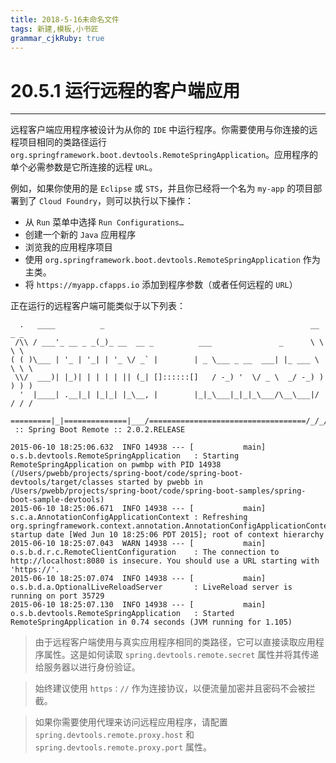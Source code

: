 ```yaml
---
title: 2018-5-16未命名文件 
tags: 新建,模板,小书匠
grammar_cjkRuby: true
---
```



# 20.5.1 运行远程的客户端应用
---

远程客户端应用程序被设计为从你的 `IDE` 中运行程序。你需要使用与你连接的远程项目相同的类路径运行 `org.springframework.boot.devtools.RemoteSpringApplication`。应用程序的单个必需参数是它所连接的远程 `URL`。

例如，如果你使用的是 `Eclipse` 或 `STS`，并且你已经将一个名为 `my-app` 的项目部署到了 `Cloud Foundry`，则可以执行以下操作：
* 从 `Run` 菜单中选择 `Run Configurations…`
* 创建一个新的 `Java` 应用程序
* 浏览我的应用程序项目
* 使用 `org.springframework.boot.devtools.RemoteSpringApplication` 作为主类。
* 将 `https://myapp.cfapps.io` 添加到程序参数（或者任何远程的 `URL`）

正在运行的远程客户端可能类似于以下列表：

``` shell
  .   ____          _                                              __ _ _
 /\\ / ___'_ __ _ _(_)_ __  __ _          ___               _      \ \ \ \
( ( )\___ | '_ | '_| | '_ \/ _` |        | _ \___ _ __  ___| |_ ___ \ \ \ \
 \\/  ___)| |_)| | | | | || (_| []::::::[]   / -_) '  \/ _ \  _/ -_) ) ) ) )
  '  |____| .__|_| |_|_| |_\__, |        |_|_\___|_|_|_\___/\__\___|/ / / /
 =========|_|==============|___/===================================/_/_/_/
 :: Spring Boot Remote :: 2.0.2.RELEASE

2015-06-10 18:25:06.632  INFO 14938 --- [           main] o.s.b.devtools.RemoteSpringApplication   : Starting RemoteSpringApplication on pwmbp with PID 14938 (/Users/pwebb/projects/spring-boot/code/spring-boot-devtools/target/classes started by pwebb in /Users/pwebb/projects/spring-boot/code/spring-boot-samples/spring-boot-sample-devtools)
2015-06-10 18:25:06.671  INFO 14938 --- [           main] s.c.a.AnnotationConfigApplicationContext : Refreshing org.springframework.context.annotation.AnnotationConfigApplicationContext@2a17b7b6: startup date [Wed Jun 10 18:25:06 PDT 2015]; root of context hierarchy
2015-06-10 18:25:07.043  WARN 14938 --- [           main] o.s.b.d.r.c.RemoteClientConfiguration    : The connection to http://localhost:8080 is insecure. You should use a URL starting with 'https://'.
2015-06-10 18:25:07.074  INFO 14938 --- [           main] o.s.b.d.a.OptionalLiveReloadServer       : LiveReload server is running on port 35729
2015-06-10 18:25:07.130  INFO 14938 --- [           main] o.s.b.devtools.RemoteSpringApplication   : Started RemoteSpringApplication in 0.74 seconds (JVM running for 1.105)
```

> 由于远程客户端使用与真实应用程序相同的类路径，它可以直接读取应用程序属性。这是如何读取 `spring.devtools.remote.secret` 属性并将其传递给服务器以进行身份验证。

> 始终建议使用 `https：//` 作为连接协议，以便流量加密并且密码不会被拦截。

> 如果你需要使用代理来访问远程应用程序，请配置 `spring.devtools.remote.proxy.host` 和 `spring.devtools.remote.proxy.port` 属性。